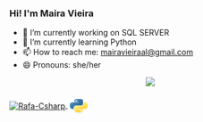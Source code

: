 ### Hi! I'm Maira Vieira

- 🔭 I’m currently working on SQL SERVER
- 🌱 I’m currently learning Python
- 📫 How to reach me: mairavieiraal@gmail.com
- 😄 Pronouns: she/her

<div align="center">
  <a href="https://github.com/Mairavieira">
  <img height="180em" src="https://github-readme-stats.vercel.app/api?username=Mairavieira&show_icons=true&theme=dark&include_all_commits=true&count_private=true"/>
<!--  <img height="180em" src="https://github-readme-stats.vercel.app/api/top-langs/?username=Mairavieira&layout=compact&langs_count=7&theme=dark"/>-->
</div>

<div style="display: inline_block"><br>
  <img align="center" alt="Rafa-Csharp" height="30" width="40" src="https://cdn.jsdelivr.net/gh/devicons/devicon/icons/microsoftsqlserver/microsoftsqlserver-plain.svg">
  <img align="center" alt="Rafa-Python" height="30" width="40" src="https://raw.githubusercontent.com/devicons/devicon/master/icons/python/python-original.svg">
</div>

##
